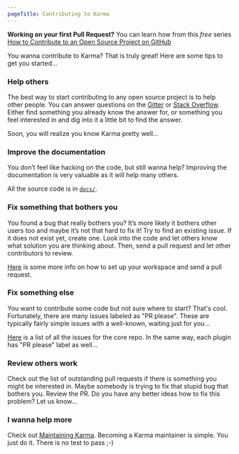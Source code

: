 ```yaml
---
pageTitle: Contributing to Karma
---
```


**Working on your first Pull Request?** You can learn how from this *free* series
[How to Contribute to an Open Source Project on GitHub](egghead_series)

You wanna contribute to Karma? That is truly great!
Here are some tips to get you started...

### Help others
The best way to start contributing to any open source project is to help other people.
You can answer questions on the [Gitter] or [Stack Overflow].
Either find something you already know the answer for, or something you feel interested in and
dig into it a little bit to find the answer.

Soon, you will realize you know Karma pretty well...


### Improve the documentation
You don’t feel like hacking on the code, but still wanna help?
Improving the documentation is very valuable as it will help many others.

All the source code is in [`docs/`].


### Fix something that bothers you
You found a bug that really bothers you? It’s more likely it bothers other users too and maybe
it’s not that hard to fix it! Try to find an existing issue. If it does not exist yet, create one.
Look into the code and let others know what solution you are thinking about.
Then, send a pull request and let other contributors to review.

[Here](./making-changes.html) is some more info on how to set up your workspace and send a pull
request.


### Fix something else
You want to contribute some code but not sure where to start? That's cool. Fortunately,
there are many issues labeled as "PR please". These are typically fairly simple issues with
a well-known, waiting just for you...

[Here](https://github.com/karma-runner/karma/issues?labels=PR+please&page=1&state=open) is a list
of all the issues for the core repo. In the same way, each plugin has "PR please" label as well...


### Review others work
Check out the list of outstanding pull requests if there is something you might be interested in.
Maybe somebody is trying to fix that stupid bug that bothers you. Review the PR.
Do you have any better ideas how to fix this problem? Let us know...

### I wanna help more
Check out [Maintaining Karma]. Becoming a Karma maintainer is simple.
You just do it. There is no test to pass ;-)

[gitter]: https://gitter.im/karma-runner/karma
[Stack Overflow]: http://stackoverflow.com/questions/tagged/karma-runner
[`docs/`]: https://github.com/karma-runner/karma/tree/master/docs
[Maintaining Karma]: ./maintaining.html
[egghead_series]: https://egghead.io/series/how-to-contribute-to-an-open-source-project-on-github
